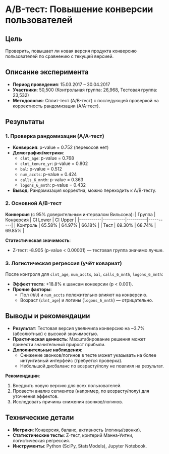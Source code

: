 # A/B-тест: Повышение конверсии пользователей

## Цель
Проверить, повышает ли новая версия продукта конверсию пользователей по сравнению с текущей версией.

## Описание эксперимента
- **Период проведения**: 15.03.2017 – 30.04.2017
- **Участники**: 50,500 (Контрольная группа: 26,968, Тестовая группа: 23,532)
- **Методология**: Сплит-тест (A/B-тест) с последующей проверкой на корректность рандомизации (A/A-тест).

## Результаты

### 1. Проверка рандомизации (A/A-тест)
- **Конверсия**: p-value = 0.752 (перекосов нет)
- **Демография/метрики**:  
  - `clnt_age`: p-value = 0.768  
  - `clnt_tenure_yr`: p-value = 0.802  
  - `bal`: p-value = 0.512  
  - `num_accts`: p-value = 0.424  
  - `calls_6_mnth`: p-value = 0.363  
  - `logons_6_mnth`: p-value = 0.432  
- **Вывод**: Рандомизация корректна, можно переходить к A/B-тесту.

### 2. Основной A/B-тест
**Конверсия** (с 95% доверительным интервалом Вильсона):
| Группа    | Конверсия | CI Lower | CI Upper |
|-----------|-----------|----------|----------|
| Контроль  | 65.58%    | 64.97%   | 66.18%   |
| Тест      | 69.30%    | 68.74%   | 69.85%   |

**Статистическая значимость**:
- Z-тест: -8.905 (p-value < 0.00001) — тестовая группа значимо лучше.

### 3. Логистическая регрессия (учёт ковариат)
После контроля для `clnt_age`, `num_accts`, `bal`, `calls_6_mnth`, `logons_6_mnth`:
- **Эффект теста**: +18.8% к шансам конверсии (p < 0.001).  
- **Прочие факторы**:  
  - Пол (`M`/`U`) и `num_accts` положительно влияют на конверсию.  
  - Возраст (`clnt_age`) и логины (`logons_6_mnth`) — отрицательно.  

## Выводы и рекомендации
- **Результат**: Тестовая версия увеличила конверсию на ~3.7% (абсолютных) с высокой значимостью.  
- **Практическая ценность**: Масштабирование решения может принести значительный прирост прибыли.  
- **Дополнительные наблюдения**:  
  - Снижение звонков/логинов в тесте может указывать на более интуитивный интерфейс (требуется проверка).  
  - Небольшой дисбаланс по возрасту/полу не повлиял на результат.  

**Рекомендации**:  
1. Внедрить новую версию для всех пользователей.  
2. Провести анализ сегментов (например, по возрасту/полу) для уточнения эффектов.  
3. Исследовать причины снижения звонков/логинов.  

## Технические детали
- **Метрики**: Конверсия, баланс, активность (логины/звонки).  
- **Статистические тесты**: Z-тест, критерий Манна-Уитни, логистическая регрессия.  
- **Инструменты**: Python (SciPy, StatsModels), Jupyter Notebook.  

